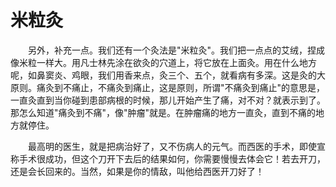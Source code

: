 # 米粒灸

<p style="text-indent: 2em;">另外，补充一点。我们还有一个灸法是"米粒灸"。我们把一点点的艾绒，捏成像米粒一样大。用凡士林先涂在欲灸的穴道上，将它放在上面灸。用在什么地方呢，如鼻窦炎、鸡眼，我们用香来点，灸三个、五个，就看病有多深。这是灸的大原则。痛灸到不痛止，不痛灸到痛止，这是原则，所谓"不痛灸到痛止"的意思是，一直灸直到当你碰到患部病根的时候，那儿开始产生了痛，对不对？就表示到了。那怎么知道"痛灸到不痛"，像"肿瘤"就是。在肿瘤痛的地方一直灸，直到不痛的地方就停住。</p>

<p style="text-indent: 2em;">最高明的医生，就是把病治好了，又不伤病人的元气。而西医的手术，即使宣称手术很成功，但这个刀开下去后的结果如何，你需要慢慢去体会它！若去开刀，还是会长回来的。当然，如果是你的情敌，叫他给西医开刀好了！</p> 